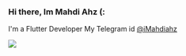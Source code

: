 ### Hi there, Im Mahdi Ahz (:  
  
  I'm a Flutter Developer 
  My Telegram id [@iMahdiahz](https://t.me/iMahdiahz)   
  
<div style="display:flex;">
 <img align="center" src="https://github-readme-stats.vercel.app/api?username=imahdiahz&show_icons=true&count_private=true&include_all_commits=true" />
</div>
